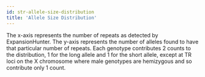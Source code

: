 ```yaml
---
id: str-allele-size-distribution
title: 'Allele Size Distribution'
---
```


The x-axis represents the number of repeats as detected by ExpansionHunter. The y-axis represents the number of alleles found to have that particular number of repeats. Each genotype contributes 2 counts to the distribution, 1 for the long allele and 1 for the short allele, except at TR loci on the X chromosome where male genotypes are hemizygous and so contribute only 1 count.
